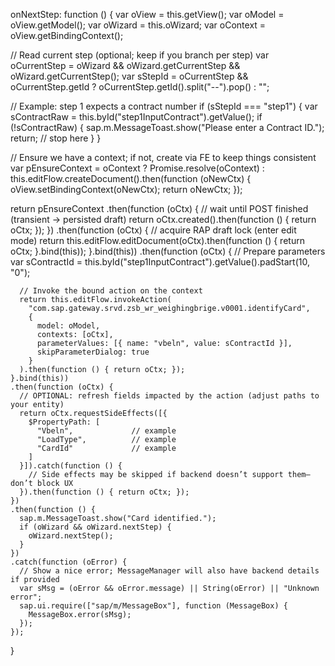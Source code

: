 onNextStep: function () {
  var oView    = this.getView();
  var oModel   = oView.getModel();
  var oWizard  = this.oWizard;
  var oContext = oView.getBindingContext();

  // Read current step (optional; keep if you branch per step)
  var oCurrentStep = oWizard && oWizard.getCurrentStep && oWizard.getCurrentStep();
  var sStepId = oCurrentStep && oCurrentStep.getId ? oCurrentStep.getId().split("--").pop() : "";

  // Example: step 1 expects a contract number
  if (sStepId === "step1") {
    var sContractRaw = this.byId("step1InputContract").getValue();
    if (!sContractRaw) {
      sap.m.MessageToast.show("Please enter a Contract ID.");
      return; // stop here
    }
  }

  // Ensure we have a context; if not, create via FE to keep things consistent
  var pEnsureContext = oContext
    ? Promise.resolve(oContext)
    : this.editFlow.createDocument().then(function (oNewCtx) {
        oView.setBindingContext(oNewCtx);
        return oNewCtx;
      });

  return pEnsureContext
    .then(function (oCtx) {
      // wait until POST finished (transient -> persisted draft)
      return oCtx.created().then(function () { return oCtx; });
    })
    .then(function (oCtx) {
      // acquire RAP draft lock (enter edit mode)
      return this.editFlow.editDocument(oCtx).then(function () { return oCtx; }.bind(this));
    }.bind(this))
    .then(function (oCtx) {
      // Prepare parameters
      var sContractId = this.byId("step1InputContract").getValue().padStart(10, "0");

      // Invoke the bound action on the context
      return this.editFlow.invokeAction(
        "com.sap.gateway.srvd.zsb_wr_weighingbrige.v0001.identifyCard",
        {
          model: oModel,
          contexts: [oCtx],
          parameterValues: [{ name: "vbeln", value: sContractId }],
          skipParameterDialog: true
        }
      ).then(function () { return oCtx; });
    }.bind(this))
    .then(function (oCtx) {
      // OPTIONAL: refresh fields impacted by the action (adjust paths to your entity)
      return oCtx.requestSideEffects([{
        $PropertyPath: [
          "Vbeln",             // example
          "LoadType",          // example
          "CardId"             // example
        ]
      }]).catch(function () {
        // Side effects may be skipped if backend doesn’t support them—don’t block UX
      }).then(function () { return oCtx; });
    })
    .then(function () {
      sap.m.MessageToast.show("Card identified.");
      if (oWizard && oWizard.nextStep) {
        oWizard.nextStep();
      }
    })
    .catch(function (oError) {
      // Show a nice error; MessageManager will also have backend details if provided
      var sMsg = (oError && oError.message) || String(oError) || "Unknown error";
      sap.ui.require(["sap/m/MessageBox"], function (MessageBox) {
        MessageBox.error(sMsg);
      });
    });
}
